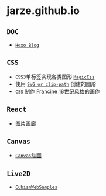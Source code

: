 
# jarze.github.io

## `DOC`
* [`Hexo Blog`](https://jarze.github.io/Blog/)

## `CSS`
* `CSS3`单标签实现各类图形 [`MagicCss`](https://jarze.github.io/magicCss/index.html)
* 使用 [`SVG or clip-path`](https://jarze.github.io/SVG/html/index.html) 创建的图形
* [`CSS` 制作 Francine 18世纪风格的画作](https://jarze.github.io/purecss-francine/)

## `React`
* [图片画廊](https://jarze.github.io/React_webpack_pics/)

## `Canvas`
* [`Canvas`动画](https://jarze.github.io/canvas-Animation/.)

## `Live2D`
* [`CubismWebSamples`](https://jarze.github.io/CubismWebSamples/)

